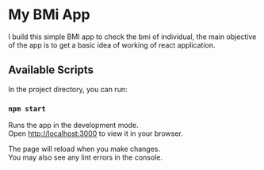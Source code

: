 # My BMi App

I build this simple BMI app to check the bmi of individual, the main objective of the app is to get a basic idea of working of react application.

## Available Scripts

In the project directory, you can run:

### `npm start`

Runs the app in the development mode.\
Open [http://localhost:3000](http://localhost:3000) to view it in your browser.

The page will reload when you make changes.\
You may also see any lint errors in the console.

